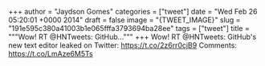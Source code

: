 
+++
author = "Jaydson Gomes"
categories = ["tweet"]
date = "Wed Feb 26 05:20:01 +0000 2014"
draft = false
image = "{TWEET_IMAGE}"
slug = "191e595c380a41003b1e065fffa3793694ba28ee"
tags = ["tweet"]
title = """Wow! RT @HNTweets: GitHub..."""
+++
Wow! RT @HNTweets: GitHub's new text editor leaked on Twitter: https://t.co/2z6rr0cjB9 Comments: https://t.co/LmAze6M5Ts
